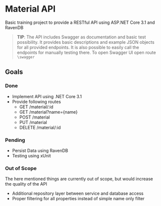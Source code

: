 # Material API
Basic training project to provide a RESTful API using ASP.NET Core 3.1 and RavenDB

> **TIP**: The API includes Swagger as documentation and basic test possibility. It provides basic descriptions and example JSON objects for all provided endpoints. It is also possible to easily call the endpoints for manually testing there. To open Swagger UI open route `\swagger`

## Goals
### Done
* Implement API using .NET Core 3.1
* Provide following routes
  * GET /material/:id 
  * GET /material?name={name} 
  * POST /material 
  * PUT /material 
  * DELETE /material/:id

### Pending
* Persist Data using RavenDB
* Testing using xUnit 

### Out of Scope
The here mentioned things are currently out of scope, but would increase the quality of the API
* Additional repository layer between service and database access
* Proper filtering for all properties instead of simple name only filter


